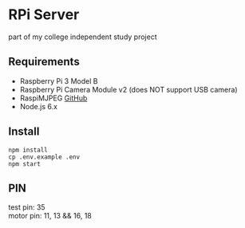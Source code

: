 # RPi Server
part of my college independent study project

## Requirements
- Raspberry Pi 3 Model B
- Raspberry Pi Camera Module v2 (does NOT support USB camera)
- RaspiMJPEG [GitHub](https://github.com/roberttidey/userland/tree/master/host_applications/linux/apps/raspicam)
- Node.js 6.x

## Install
`npm install`  
`cp .env.example .env`  
`npm start`

## PIN
test pin: 35  
motor pin: 11, 13 && 16, 18